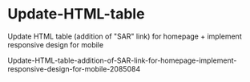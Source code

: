 # Update-HTML-table

Update HTML table (addition of "SAR" link) for homepage + implement responsive design for mobile

Update-HTML-table-addition-of-SAR-link-for-homepage-implement-responsive-design-for-mobile-2085084

